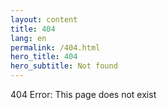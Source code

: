 ```yaml
---
layout: content
title: 404
lang: en
permalink: /404.html
hero_title: 404
hero_subtitle: Not found
---
```


404 Error: This page does not exist

